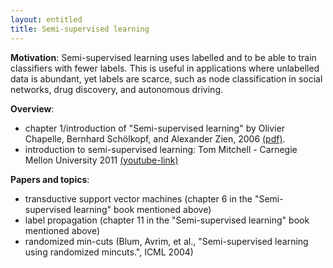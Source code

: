 ```yaml
---
layout: entitled
title: Semi-supervised learning
---
```


**Motivation**: Semi-supervised learning uses labelled and to be able to train classifiers with fewer labels. This is useful in applications where unlabelled data is abundant, yet labels are scarce, such as node classification in social networks, drug discovery, and autonomous driving.

**Overview**:

- chapter 1/introduction of "Semi-supervised learning" by Olivier Chapelle, Bernhard Schölkopf, and Alexander Zien, 2006 [(pdf)](http://olivier.chapelle.cc/ssl-book/ssl_toc.pdf).
- introduction to semi-supervised learning: Tom Mitchell - Carnegie Mellon University 2011 [(youtube-link)](https://www.youtube.com/watch?v=OMRlnKupsXM)

**Papers and topics**:

- transductive support vector machines (chapter 6 in the "Semi-supervised learning" book mentioned above)
- label propagation (chapter 11 in the "Semi-supervised learning" book mentioned above)
- randomized min-cuts (Blum, Avrim, et al., "Semi-supervised learning using randomized mincuts.", ICML 2004)
